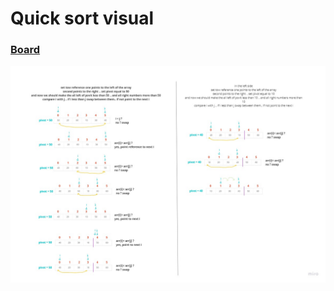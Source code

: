 
# Quick sort visual

### [Board](https://miro.com/welcomeonboard/Y0JzRXRsTUJxa2ZWWTNrbk9hcGhmc0h6aFd1VVhSb09ja2NqbEtWR1BhMFplZTFaYnZ5Y0l2dlRjS2J6b3VvNXwzMDc0NDU3MzU3MzU4Mjc2Mjk1)

![](./blog.jpg)